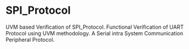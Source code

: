 # SPI_Protocol
UVM based Verification of SPI_Protocol. Functional Verification of UART Protocol using UVM methodology. A Serial intra System Communication Peripheral Protocol.
